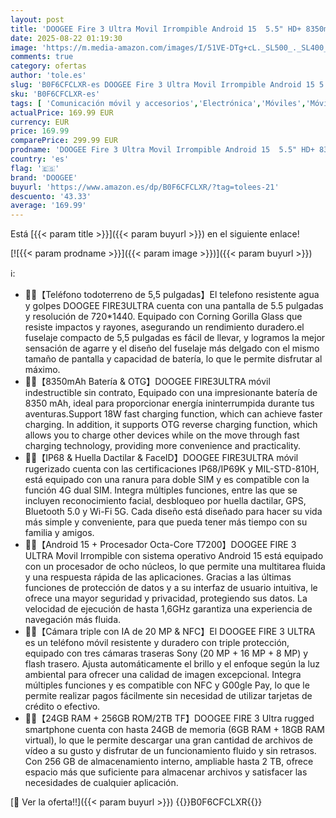 ```yaml
---
layout: post
title: 'DOOGEE Fire 3 Ultra Movil Irrompible Android 15  5.5" HD+ 8350mAh Batería Móvil Rugerizado  24GB+256GB/2TB Octa-Core T7200  16MP+8MP  IP68/Face ID/Huella Dactilar/OTG/NFC/Dual SIM 4G Móvil Resistente'
date: 2025-08-22 01:19:30
image: 'https://m.media-amazon.com/images/I/51VE-DTg+cL._SL500_._SL400_.jpg'
comments: true
category: ofertas
author: 'tole.es'
slug: 'B0F6CFCLXR-es DOOGEE Fire 3 Ultra Movil Irrompible Android 15 5.5" HD+...'
sku: 'B0F6CFCLXR-es'
tags: [ 'Comunicación móvil y accesorios','Electrónica','Móviles','Móviles y smartphones libres','android','doogee','🇪🇸', ]
actualPrice: 169.99 EUR
currency: EUR
price: 169.99
comparePrice: 299.99 EUR
prodname: 'DOOGEE Fire 3 Ultra Movil Irrompible Android 15  5.5" HD+ 8350mAh Batería Móvil Rugerizado  24GB+256GB/2TB Octa-Core T7200  16MP+8MP  IP68/Face ID/Huella Dactilar/OTG/NFC/Dual SIM 4G Móvil Resistente'
country: 'es'
flag: '🇪🇸'
brand: 'DOOGEE'
buyurl: 'https://www.amazon.es/dp/B0F6CFCLXR/?tag=tolees-21'
descuento: '43.33'
average: '169.99'
---
```


Está [{{< param title >}}]({{< param buyurl >}}) en el siguiente enlace!

[![{{< param prodname >}}]({{< param image >}})]({{< param buyurl >}})

ℹ️:

- 📱📱【Teléfono todoterreno de 5,5 pulgadas】El telefono resistente agua y golpes DOOGEE FIRE3ULTRA cuenta con una pantalla de 5.5 pulgadas y resolución de 720*1440. Equipado con Corning Gorilla Glass que resiste impactos y rayones, asegurando un rendimiento duradero.el fuselaje compacto de 5,5 pulgadas es fácil de llevar, y logramos la mejor sensación de agarre y el diseño del fuselaje más delgado con el mismo tamaño de pantalla y capacidad de batería, lo que le permite disfrutar al máximo.
- 🔋🔋【8350mAh Batería & OTG】DOOGEE FIRE3ULTRA móvil indestructible sin contrato, Equipado con una impresionante batería de 8350 mAh, ideal para proporcionar energía ininterrumpida durante tus aventuras.Support 18W fast charging function, which can achieve faster charging. In addition, it supports OTG reverse charging function, which allows you to charge other devices while on the move through fast charging technology, providing more convenience and practicality.
- 💪💪【IP68 & Huella Dactilar & FaceID】DOOGEE FIRE3ULTRA móvil rugerizado cuenta con las certificaciones IP68/IP69K y MIL-STD-810H, está equipado con una ranura para doble SIM y es compatible con la función 4G dual SIM. Integra múltiples funciones, entre las que se incluyen reconocimiento facial, desbloqueo por huella dactilar, GPS, Bluetooth 5.0 y Wi-Fi 5G. Cada diseño está diseñado para hacer su vida más simple y conveniente, para que pueda tener más tiempo con su familia y amigos.
- 🚀🚀【Android 15 + Procesador Octa-Core T7200】DOOGEE FIRE 3 ULTRA Movil Irrompible con sistema operativo Android 15 está equipado con un procesador de ocho núcleos, lo que permite una multitarea fluida y una respuesta rápida de las aplicaciones. Gracias a las últimas funciones de protección de datos y a su interfaz de usuario intuitiva, le ofrece una mayor seguridad y privacidad, protegiendo sus datos. La velocidad de ejecución de hasta 1,6GHz garantiza una experiencia de navegación más fluida.
- 📸📸【Cámara triple con IA de 20 MP & NFC】El DOOGEE FIRE 3 ULTRA es un teléfono móvil resistente y duradero con triple protección, equipado con tres cámaras traseras Sony (20 MP + 16 MP + 8 MP) y flash trasero. Ajusta automáticamente el brillo y el enfoque según la luz ambiental para ofrecer una calidad de imagen excepcional. Integra múltiples funciones y es compatible con NFC y G00gle Pay, lo que le permite realizar pagos fácilmente sin necesidad de utilizar tarjetas de crédito o efectivo.
- 📁📁【24GB RAM + 256GB ROM/2TB TF】DOOGEE FIRE 3 Ultra rugged smartphone cuenta con hasta 24GB de memoria (6GB RAM + 18GB RAM virtual), lo que le permite descargar una gran cantidad de archivos de vídeo a su gusto y disfrutar de un funcionamiento fluido y sin retrasos. Con 256 GB de almacenamiento interno, ampliable hasta 2 TB, ofrece espacio más que suficiente para almacenar archivos y satisfacer las necesidades de cualquier aplicación.

[🛒 Ver la oferta!!]({{< param buyurl >}})
{{<world>}}B0F6CFCLXR{{</world>}}
